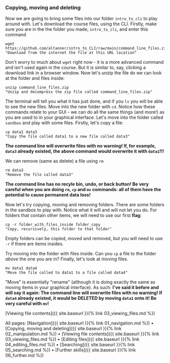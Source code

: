 ### Copying, moving and deleting

Now we are going to bring some files into our folder `intro_to_cli` to play around with. Let's download the course files, using the CLI. Firstly, make sure you are in the the folder you made, `intro_to_cli`, and enter this command

```
wget https://github.com/altanner/intro_to_CLI/raw/main/command_line_files.zip
"Download from the internet the file at this URL location"
```

Don't worry to much about `wget` right now - it is a more advanced command and isn't used again in the course. But it is similar to, say, clicking a download link in a browser window. Now let's unzip the file do we can look at the folder and files inside:

```
unzip command_line_files.zip
"Unzip and decompress the zip file called command_line_files.zip"
```

The terminal will tell you what it has just done, and if you `ls` you will be able to see the new files. Move into the new folder with `cd`. Notice how these commands relate to your GUI - we can do all the same things (and more!) as you are used to in your graphical interface. Let's move into the folder called `sandbox` and play with some files. Firstly, let's copy a file: 

```
cp data1 data3
"Copy the file called data1 to a new file called data3"
```

**The command line will overwrite files with no warning! If, for example, `data3` already existed, the above command would overwrite it with `data1`!!!**

We can remove (same as delete) a file using `rm`
```
rm data3
"Remove the file called data3"
```

**The command line has no recyle bin, undo, or back button! Be very careful when you are doing `rm`, `cp` and `mv` commands: all of them have the potential to cause permanent data loss!**

Now let's try copying, moving and removing folders. There are some folders in the sandbox to play with. Notice what it will and will not let you do. For folders that contain other items, we will need to use our first **flag**:

```
cp -r folder_with_files_inside folder_copy
"Copy, recursively, this folder to that folder"
```

Empty folders can be copied, moved and removed, but you will need to use `-r` if there are items insides. 

Try moving into the folder with files inside. Can you `cp` a file to the folder *above* the one you are in? Finally, let's look at moving files. 

```
mv data1 data4
"Move the file called to data1 to a file called data4"
```

"Move" is essentially "rename" (although it is doing exactly the same as moving items in your graphical interface). As such: **I've said it before and will say it again: The command line will overwrite files with no warning! If `data4` already existed, it would be DELETED by moving `data1` onto it! Be very careful with `mv`!**

[Viewing file contents]({{ site.baseurl }}{% link 03_viewing_files.md %})

All pages: [Navigation]({{ site.baseurl }}{% link 01_navigation.md %}) • [Copying, moving and deleting]({{ site.baseurl }}{% link 02_manipulation.md %}) • [Viewing file contents]({{ site.baseurl }}{% link 03_viewing_files.md %}) • [Editing files]({{ site.baseurl }}{% link 04_editing_files.md %}) • [Searching]({{ site.baseurl }}{% link 05_searching.md %}) • [Further skills]({{ site.baseurl }}{% link 06_further.md %})

